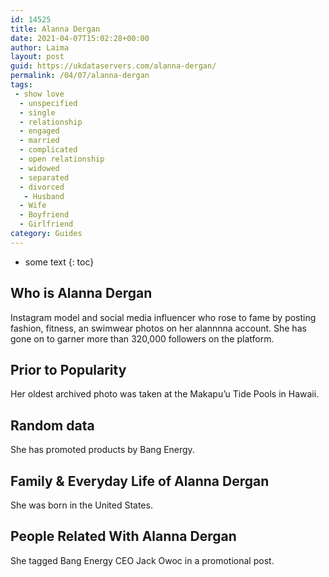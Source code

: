 ```yaml
---
id: 14525
title: Alanna Dergan
date: 2021-04-07T15:02:28+00:00
author: Laima
layout: post
guid: https://ukdataservers.com/alanna-dergan/
permalink: /04/07/alanna-dergan
tags:
 - show love
  - unspecified
  - single
  - relationship
  - engaged
  - married
  - complicated
  - open relationship
  - widowed
  - separated
  - divorced
   - Husband
  - Wife
  - Boyfriend
  - Girlfriend
category: Guides
---
```


* some text
{: toc}


## Who is Alanna Dergan
                  
                  
                  
Instagram model and social media influencer who rose to fame by posting fashion, fitness, an swimwear photos on her alannnna account. She has gone on to garner more than 320,000 followers on the platform.
                  
              
            
              
            
                
                
                
## Prior to Popularity
                  
                  
                  
Her oldest archived photo was taken at the Makapu&#8217;u Tide Pools in Hawaii.
                  
              
            
              
            
                
                
                
## Random data
                  
                  
                  
She has promoted products by Bang Energy.
                  
              
            
              
            
                
                
                
## Family & Everyday Life of Alanna Dergan
                  
                  
                  
She was born in the United States.
                  
              
            
              
            
                
                
                
## People Related With Alanna Dergan
                  
                  
                  
She tagged Bang Energy CEO Jack Owoc in a promotional post. 
                  
              
            
              
            
                
              
            
              
              
            
            
              
            
          
          
          